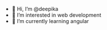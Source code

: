 - 👋 Hi, I’m @deepika
- 👀 I’m interested in web development
- 🌱 I’m currently learning angular
<!-- - 💞️ I’m looking to collaborate on ...
- 📫 How to reach me -->

<!---
deepikaakshaya/deepikaakshaya is a ✨ special ✨ repository because its `README.md` (this file) appears on your GitHub profile.
You can click the Preview link to take a look at your changes.
--->
